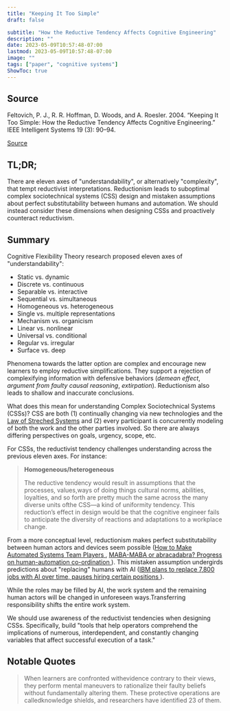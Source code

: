 ```yaml
---
title: "Keeping It Too Simple"
draft: false

subtitle: "How the Reductive Tendency Affects Cognitive Engineering"
description: ""
date: 2023-05-09T10:57:48-07:00
lastmod: 2023-05-09T10:57:48-07:00
image: ""
tags: ["paper", "cognitive systems"]
ShowToc: true
---
```


## Source

Feltovich, P. J., R. R. Hoffman, D. Woods, and A. Roesler. 2004. “Keeping It Too Simple: How the Reductive Tendency Affects Cognitive Engineering.” IEEE Intelligent Systems 19 (3): 90–94.

[Source](https://paperpile.com/shared/sGlij98ndSwulpBzxvCN7KA)

## TL;DR;

There are eleven axes of "understandability", or alternatively "complexity", that tempt reductivist interpretations. Reductionism leads to suboptimal complex sociotechnical systems (CSS) design and mistaken assumptions about perfect substitutability between humans and automation. We should instead consider these dimensions when designing CSSs and proactively counteract reductivism.

## Summary

Cognitive Flexibility Theory research proposed eleven axes of "understandability":

* Static vs. dynamic
* Discrete vs. continuous
* Separable vs. interactive
* Sequential vs. simultaneous
* Homogeneous vs. heterogeneous
* Single vs. multiple representations
* Mechanism vs. organicism
* Linear vs. nonlinear
* Universal vs. conditional
* Regular vs. irregular
* Surface vs. deep

Phenomena towards the latter option are complex and encourage new learners to employ reductive simplifications. They support a rejection of complexifying information with defensive behaviors (_demean effect_, _argument from faulty causal reasoning_, _extirpation_). Reductionism also leads to shallow and inaccurate conclusions.

What does this mean for understanding Complex Sociotechnical Systems (CSSs)? CSS are both (1) continually changing via new technologies and the [Law of Streched Systems](https://www.researchgate.net/publication/221473225_The_law_of_stretched_systems_in_action_Exploiting_robots) and (2) every participant is concurrently modeling of both the work and the other parties involved. So there are always differing perspectives on goals, urgency, scope, etc.

For CSSs, the reductivist tendency challenges understanding across the previous eleven axes. For instance:

> **Homogeneous/heterogeneous**
>
> The reductive tendency would result in assumptions that the processes, values,ways of doing things cultural norms, abilities, loyalties, and so forth are pretty much the same across the many diverse units ofthe CSS—a kind of uniformity tendency. This reduction’s effect in design would be that the cognitive engineer fails to anticipate the diversity of reactions and adaptations to a workplace change.

From a more conceptual level, reductionism makes perfect substitutability between human actors and devices seem possible ([How to Make Automated Systems Team Players
](https://www.researchgate.net/publication/2483863_How_to_Make_Automated_Systems_Team_Players), [MABA-MABA or abracadabra? Progress on human-automation co-ordination
](https://www.researchgate.net/publication/226605532_MABA-MABA_or_abracadabra_Progress_on_human-automation_co-ordination)). This mistaken assumption undergirds predictions about "replacing" humans with AI ([IBM plans to replace 7,800 jobs with AI over time, pauses hiring certain positions
](https://arstechnica.com/information-technology/2023/05/ibm-pauses-hiring-around-7800-roles-that-could-be-replaced-by-ai/)).

While the roles may be filled by AI, the work system and the remaining human actors will be changed in unforeseen ways.Transferring responsibility shifts the entire work system.

We should use awareness of the reductivist tendencies when designing CSSs. Specifically, build  "tools that help operators comprehend the implications of numerous, interdependent, and constantly changing variables that affect successful execution of a task."

## Notable Quotes

> When learners are confronted withevidence contrary to their views, they perform mental maneuvers to rationalize their faulty beliefs without fundamentally altering them. These protective operations are calledknowledge shields, and researchers have identified 23 of them.